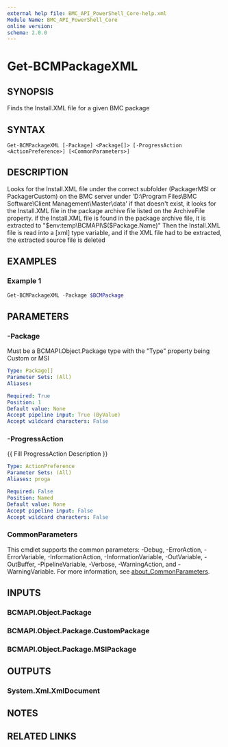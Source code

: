 ```yaml
---
external help file: BMC_API_PowerShell_Core-help.xml
Module Name: BMC_API_PowerShell_Core
online version:
schema: 2.0.0
---
```


# Get-BCMPackageXML

## SYNOPSIS

Finds the Install.XML file for a given BMC package

## SYNTAX

```text
Get-BCMPackageXML [-Package] <Package[]> [-ProgressAction <ActionPreference>] [<CommonParameters>]
```

## DESCRIPTION

Looks for the Install.XML file under the correct subfolder (PackagerMSI or PackagerCustom) on the BMC server under 'D:\Program Files\BMC Software\Client Management\Master\data'
if that doesn't exist, it looks for the Install.XML file in the package archive file listed on the ArchiveFile property.
if the Install.XML file is found in the package archive file, it is extracted to "$env:temp\BCMAPI\$($Package.Name)"
Then the Install.XML file is read into a \[xml\] type variable, and if the XML file had to be extracted, the extracted source file is deleted

## EXAMPLES

### Example 1

```PowerShell
Get-BCMPackageXML -Package $BCMPackage
```

## PARAMETERS

### -Package

Must be a BCMAPI.Object.Package type with the "Type" property being Custom or MSI

```yaml
Type: Package[]
Parameter Sets: (All)
Aliases:

Required: True
Position: 1
Default value: None
Accept pipeline input: True (ByValue)
Accept wildcard characters: False
```

### -ProgressAction

{{ Fill ProgressAction Description }}

```yaml
Type: ActionPreference
Parameter Sets: (All)
Aliases: proga

Required: False
Position: Named
Default value: None
Accept pipeline input: False
Accept wildcard characters: False
```

### CommonParameters

This cmdlet supports the common parameters: -Debug, -ErrorAction, -ErrorVariable, -InformationAction, -InformationVariable, -OutVariable, -OutBuffer, -PipelineVariable, -Verbose, -WarningAction, and -WarningVariable. For more information, see [about_CommonParameters](http://go.microsoft.com/fwlink/?LinkID=113216).

## INPUTS

### BCMAPI.Object.Package

### BCMAPI.Object.Package.CustomPackage

### BCMAPI.Object.Package.MSIPackage

## OUTPUTS

### System.Xml.XmlDocument

## NOTES

## RELATED LINKS
